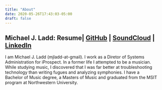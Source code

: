 ```yaml
---
title: "About"
date: 2020-05-26T17:43:03-05:00
draft: false
---
```


## Michael J. Ladd: Resume| [GitHub](http://github.com/mjladd) | [SoundCloud](http://soundcloud.com/mjladd) | [LinkedIn](https://www.linkedin.com/in/mjladd)

I am Michael J. Ladd (mjladd-at-gmail). I work as a Diretor of Systems Administration for iProspect. In a former life I attempted to be a musician. While studying music, I discovered that I was far better at troubleshooting technology than writing fugues and analyzing symphonies. I have a Bachelor of Music degree, a Masters of Music and graduated from the MSIT program at Northwestern University.

